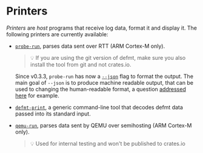 # Printers

*Printers* are *host* programs that receive log data, format it and display it.
The following printers are currently available:

- [`probe-run`], parses data sent over RTT (ARM Cortex-M only).
  > 💡 If you are using the git version of defmt, make sure you also install the tool from git and not crates.io.
  
  Since v0.3.3, `probe-run` has now a [`--json`] flag to format the output. The main goal of `--json` is to produce machine readable output, that can be used to changing the human-readable format, a question [addressed here] for example.

- [`defmt-print`], a generic command-line tool that decodes defmt data passed into its standard input.
- [`qemu-run`], parses data sent by QEMU over semihosting (ARM Cortex-M only).
  > 💡 Used for internal testing and won't be published to crates.io

[`probe-run`]: https://github.com/knurling-rs/probe-run
[`defmt-print`]: https://github.com/knurling-rs/defmt/tree/main/print
[`qemu-run`]: https://github.com/knurling-rs/defmt/tree/main/qemu-run
[`--json`]: ./json-output.md
[addressed here]: https://github.com/knurling-rs/defmt/issues/664